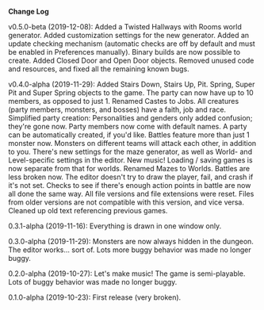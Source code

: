 **Change Log**

v0.5.0-beta (2019-12-08): Added a Twisted Hallways with Rooms world generator. Added customization settings for the new generator. Added an update checking mechanism (automatic checks are off by default and must be enabled in Preferences manually). Binary builds are now possible to create. Added Closed Door and Open Door objects. Removed unused code and resources, and fixed all the remaining known bugs.

v0.4.0-alpha (2019-11-29): Added Stairs Down, Stairs Up, Pit. Spring, Super Pit and Super Spring objects to the game. The party can now have up to 10 members, as opposed to just 1. Renamed Castes to Jobs. All creatures (party members, monsters, and bosses) have a faith, job and race. Simplified party creation: Personalities and genders only added confusion; they're gone now. Party members now come with default names. A party can be automatically created, if you'd like. Battles feature more than just 1 monster now. Monsters on different teams will attack each other, in addition to you. There's new settings for the maze generator, as well as World- and Level-specific settings in the editor. New music! Loading / saving games is now separate from that for worlds. Renamed Mazes to Worlds. Battles are less broken now. The editor doesn't try to draw the player, fail, and crash if it's not set. Checks to see if there's enough action points in battle are now all done the same way. All file versions and file extensions were reset. Files from older versions are not compatible with this version, and vice versa. Cleaned up old text referencing previous games.

0.3.1-alpha (2019-11-16): Everything is drawn in one window only.

0.3.0-alpha (2019-11-29): Monsters are now always hidden in the dungeon. The editor works... sort of. Lots more buggy behavior was made no longer buggy.

0.2.0-alpha (2019-10-27): Let's make music! The game is semi-playable. Lots of buggy behavior was made no longer buggy.

0.1.0-alpha (2019-10-23): First release (very broken).